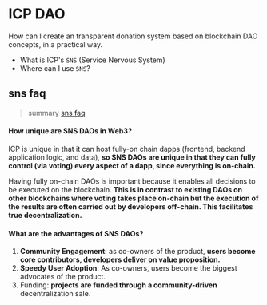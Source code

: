 # ICP DAO


How can I create an transparent donation system based on blockchain DAO concepts, in a practical way.
<!--more-->


- What is ICP's `SNS` (Service Nervous System) 
- Where can I use `SNS`?


## sns faq
> summary [sns faq](https://internetcomputer.org/sns/faq)

#### How unique are SNS DAOs in Web3?

ICP is unique in that it can host fully-on chain dapps (frontend, backend application logic, and data), **so SNS DAOs are unique in that they can fully control (via voting) every aspect of a dapp, since everything is on-chain.**

Having fully on-chain DAOs is important because it enables all decisions to be executed on the blockchain. **This is in contrast to existing DAOs on other blockchains where voting takes place on-chain but the execution of the results are often carried out by developers off-chain. This facilitates true decentralization.**

#### What are the advantages of SNS DAOs?

1. **Community Engagement**: as co-owners of the product, **users become core contributors, developers deliver on value proposition.**
2. **Speedy User Adoption**: As co-owners, users become the biggest advocates of the product.
3. Funding: **projects are funded through a community-driven** decentralization sale.

